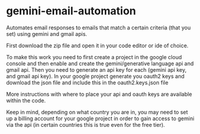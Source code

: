 # gemini-email-automation
Automates email responses to emails that match a certain criteria (that you set) using gemini and gmail apis.

First download the zip file and open it in your code editor or ide of choice.

To make this work you need to first create a project in the google cloud console and then enable and create the gemini/generative language api and gmail api.
Then you need to generate an api key for each (gemini api key, and gmail api key).
In your google project generate you oauth2 keys and download the json file and include this in the oauth2.keys.json file

More instructions with where to place your api and oauth keys are available within the code.

Keep in mind, depending on what country you are in, you may need to set up a billing account for your google project in order to gain access to gemini via the api (in certain countries this is true even for the free tier).
